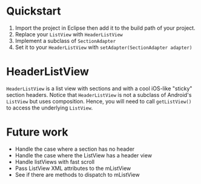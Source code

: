 # Quickstart

1. Import the project in Eclipse then add it to the build path of your project.
2. Replace your `ListView` with `HeaderListView`
3. Implement a subclass of `SectionAdapter`
4. Set it to your `HeaderListView` with `setAdapter(SectionAdapter adapter)`

# HeaderListView

`HeaderListView` is a list view with sections and with a cool iOS-like "sticky" section headers. Notice that `HeaderListView` is not a subclass of Android's `ListView` but uses composition. Hence, you will need to call `getListView()` to access the underlying `ListView`. 

# Future work

- Handle the case where a section has no header
- Handle the case where the ListView has a header view
- Handle listViews with fast scroll
- Pass ListView XML attributes to the mListView
- See if there are methods to dispatch to mListView
